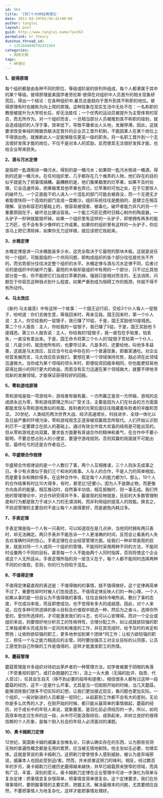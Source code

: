 ```yaml
---
id: 563
title: '[转]十大HR经典理论'
date: 2011-04-29T03:56:42+00:00
author: tanglei
layout: post
guid: http://www.tanglei.name/?p=563
permalink: hr_theory
duoshuo_thread_id:
  - 1351844048792453364
categories:
  - 网络文摘
tags:
  - HR理论
---
```

**1、彼得原理**

每个组织都是由各种不同的职位、等级或阶层的排列所组成，每个人都隶属于其中的某个等级。彼得原理是美国学者劳伦斯·彼得在对组织中人员晋升的相关现象研究后，得出一个结论：在各种组织中,雇员总是趋向于晋升到其不称职的地位。彼得原理有时也被称为向上爬的原理。这种现象在现实生活中无处不在：一名称职的教授被提升为大学校长后，却无法胜任；一个优秀的运动员被提升为主管体育的官员，而无所作为。对一个组织而言，一旦相当部分人员被推到其不称职的级别，就会造成组织的人浮于事，效率低下，导致平庸者出人头地，发展停滞。因此，这就要求改变单纯的根据贡献决定晋升的企业员工晋升机制，不能因某人在某个岗位上干得很出色，就推断此人一定能够胜任更高一级的职务。将一名职工晋升到一个无法很好发挥才能的岗位，不仅不是对本人的奖励，反而使其无法很好发挥才能，也给企业带来损失。

 **2、酒与污水定律**

是指把一匙酒倒进一桶污水，得到的是一桶污水；如果把一匙污水倒进一桶酒，得到的还是一桶污水。在任何组织里，几乎都存在几个难弄的人物，他们存在的目的似乎就是为了把事情搞糟。最糟糕的是，他们像果箱里的烂苹果，如果不及时处理，它会迅速传染，把果箱里其他苹果也弄烂。烂苹果的可怕之处，在于它那惊人的破坏力。一个正直能干的人进入一个混乱的部门可能会被吞没，而一个无德无才者能很快将一个高效的部门变成一盘散沙。组织系统往往是脆弱的，是建立在相互理解、妥协和容忍的基础上的，很容易被侵害、被毒化。破坏者能力非凡的另一个重要原因在于，破坏总比建设容易。一个能工巧匠花费时日精心制作的陶瓷器，一头驴子一秒钟就能毁坏掉。如果一个组织里有这样的一头驴子，即使拥有再多的能工巧匠，也不会有多少像样的工作成果。如果你的组织里有这样的一头驴子，你应该马上把它清除掉，如果你无力这样做，就应该把它拴起来。

 **3、水桶定律**

水桶定律是讲一只水桶能装多少水，这完全取决于它最短的那块木板。这就是说任何一个组织，可能面临的一个共同问题，即构成组织的各个部分往往是优劣不齐的，而劣势部分往往决定整个组织的水平。水桶定律与酒与污水定律不同，后者讨论的是组织中的破坏力量，最短的木板却是组织中有用的一个部分，只不过比其他部分差一些，你不能把它们当成烂苹果扔掉。强弱只是相对而言的，无法消除，问题在于你容忍这种弱点到什么程度，如果严重到成为阻碍工作的瓶颈，你就不得不有所动作。

 **4、马太效应**

《新约·马太福音》中有这样一个故事：一个国王远行前，交给3个仆人每人一锭银子，吩咐道：你们去做生意，等我回来时，再来见我。国王回来时，第一个仆人说：主人，你交给我的一锭银子，我已赚了10锭。于是，国王奖励他10座城邑。第二个仆人报告：主人，你给我的一锭银子，我已赚了5锭。于是，国王奖励他 5座城邑。第三仆人报告说：主人，你给我的1锭银子，我一直包在手帕里，怕丢失，一直没有拿出来。于是，国王命令将第三个仆人的1锭银子赏给第一个仆人，说：凡是少的，就连他所有的，也要夺过来。凡是多的，还要给他，叫他多多益善，这就是马太效应，反应当今社会中存在的一个普遍现象，即赢家通吃。对企业经营发展而言，马太效应告诉我们，要想在某一个领域保持优势，就必须在此领域迅速做大。当你成为某个领域的领头羊时，即便投资回报率相同，你也能更轻易地获得比弱小的同行更大的收益。而若没有实力迅速在某个领域做大，就要不停地寻找新的发展领域，才能保证获得较好的回报。

**5、零和游戏原理**

零和游戏是指一项游戏中，游戏者有输有赢，一方所赢正是另一方所输，游戏的总成绩永远为零，零和游戏原理之所以广受关注，主要是因为人们在社会的方方面面都能发现与零和游戏类似的局面，胜利者的光荣后面往往隐藏着失败者的辛酸和苦涩。 20世纪，人类经历两次世界大战、经济高速增长，科技进步、全球一体化以及日益严重的环境污染，零和游戏观念正逐渐被双赢观念所取代。人们开始认识到利已不一定要建立在损人的基础上。通过有效合作皆大欢喜的结局是可能出现的。但从零和游戏走向双赢，要求各方面要有真诚合作的精神和勇气，在合作中不要小聪明，不要总想占别人的小便宜，要遵守游戏规则，否则双赢的局面就不可能出现，最终吃亏的还是合作者自己。

**6、华盛顿合作规律**

华盛顿合作规律说的是一个人敷衍了事，两个人互相推诿，三个人则永无成事之日。多少有点类似于我们三个和尚的故事。人与人的合作，不是人力的简单相加，而是要复杂和微妙得多。在这种合作中，假定每个人的能力都为1，那么，10个人的合作结果有时比10大得多，有时，甚至比1还要小。因为人不是静止物，而更像方向各异的能量，相互推动时，自然事半功倍，相互抵触时，则一事无成。我们传统的管理理论中，对合作研究得并不多，最直观的反映就是，目前的大多数管理制度和行为都是致力于减少人力的无谓消耗，而非利用组织提高人的效能。换言之，不妨说管理的主要目的不是让每个人做得更好，而是避免内耗过多。

 **7、手表定理**

手表定理是指一个人有一只表时，可以知道现在是几点钟，当他同时拥有两只表时，却无法确定。两只手表并不能告诉一个人更准确的时间，反而会让看表的人失去对准确时间的信心。手表定理在企业经营管理方面，给我们一种非常直观的启发，就是对同一个人或同一个组织的管理，不能同时采用两种不同的方法，不能同时设置两个不同的目标，甚至每一个人不能由两个人同时指挥，否则将使这个企业或这个人无所适从。手表定理所指的另一层含义在于，每个人都不能同时选择两种不同的价值观，否则，你的行为将陷于混乱。

**8、不值得定律**

不值得定律最直观的表述是：不值得做的的事情，就不值得做好。这个定律再简单不过了，重要性却时时被人们忽视遗忘。不值得定律反映人们的一种心理，一个人如果从事的是一份自认为不值得做的事情，往往会保持冷嘲热讽，敷衍了事的态度，不仅成功率低，而且即使成功，也不觉得有多大的成就感。因此，对个人来说，应在多种可供选择的奋斗目标及价值观中挑选一种，然后为之奋斗。选择你所爱的，爱你所选择的，才可能激发我们的斗志，也可以心安理得。而对一个企业或组织来说，则要很好地分析员工的性格特性，合理分配工作，如让成就欲较强的职工单独或牵头完成具有一定风险和难度的工作，并在其完成时，给予及时的肯定和赞扬；让依附欲较强的职工，更多地参加到某个团体*同工作；让权力欲较强的职工，担任一个与之能力相适应的主管。同时要加强员工对企业目标的认同感，让员工感觉到自己所做的工作是值得的，这样才能激发职工的热情。

**9、蘑菇管理**

蘑菇管理是许多组织对待初出茅庐者的一种管理方法，初学者被置于阴暗的角落（不受重视的部门，或打杂跑腿的工作），浇上一头大粪（无端的批评、指责、代人受过），任其自生自灭（得不到必要的指导和提携）。相信很多人都有过这样一段蘑菇的经历，这不一定是什么坏事，尤其是当一切刚刚开始的时候，当几天蘑菇，能够消除我们很多不切实际的幻想，让我们更加接近现实，看问题也更加实际。一个组织，一般对新进的人员都是一视同仁，从起薪到工作都不会有大的差别。无论你是多么优秀的人才，在刚开始的时候，都只能从最简单的事情做起，蘑菇的经历，对于成长中的年轻人来说，就象蚕茧，是羽化前必须经历的一步。所以，如何高效率地走过生命的这一段，从中尽可能汲取经验，成熟起来，并树立良好的值得信赖的个人形象，是每个刚入社会的年轻人必须面对的课题。

**10、奥卡姆剃刀定律**

12世纪，英国奥卡姆的威廉主张唯名论，只承认确实存在的东西，认为那些空洞无物的普遍性概念都是无用的累赘，应当被无情地剃除。他主张如无必要，勿增实体。这就是常说的奥卡姆剃刀。这把剃刀曾使很多人感到威胁，被认为是异端邪说，威廉本人也因此受到迫/害。然而，并未损害这把刀的锋利，相反，经过数百年的岁月，奥卡姆剃刀已被历史磨得越来越快，并早已超载原来狭窄的领域，而具有广泛、丰富、深刻的意义。奥卡姆剃刀定律在企业管理中可进一步演化为简单与复杂定律：把事情变复杂很简单，把事情变简单很复杂。这个定律要求，我们在处理事情时，要把握事情的主要实质，把握主流，解决最根本的问题，尤其要顺应自然，不要把事情人为地复杂化，这样才能把事情处理好。
